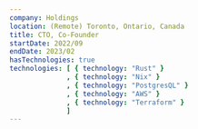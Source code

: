 ```yaml
---
company: Holdings
location: (Remote) Toronto, Ontario, Canada
title: CTO, Co-Founder
startDate: 2022/09
endDate: 2023/02
hasTechnologies: true
technologies: [ { technology: "Rust" }
              , { technology: "Nix" }
              , { technology: "PostgresQL" }
              , { technology: "AWS" }
              , { technology: "Terraform" }
              ]
---
```

